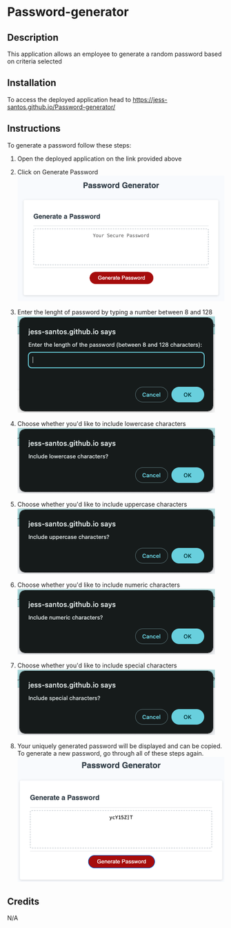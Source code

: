 # Password-generator

## Description
This application allows an employee to generate a random password based on criteria selected

## Installation
To access the deployed application head to https://jess-santos.github.io/Password-generator/

## Instructions
To generate a password follow these steps:

1. Open the deployed application on the link provided above

2. Click on Generate Password
![screenshot](https://github.com/jess-santos/Password-generator/blob/main/assets/initial-page.png)

3. Enter the lenght of password by typing a number between 8 and 128
![screenshot](https://github.com/jess-santos/Password-generator/blob/main/assets/length.png)

4. Choose whether you'd like to include lowercase characters
![screenshot](https://github.com/jess-santos/Password-generator/blob/main/assets/lowercase.png)

5. Choose whether you'd like to include uppercase characters
![screenshot](https://github.com/jess-santos/Password-generator/blob/main/assets/uppercase.png)

6. Choose whether you'd like to include numeric characters
![screenshot](https://github.com/jess-santos/Password-generator/blob/main/assets/numeric.png)

7. Choose whether you'd like to include special characters
![screenshot](https://github.com/jess-santos/Password-generator/blob/main/assets/special.png)

8. Your uniquely generated password will be displayed and can be copied. To generate a new password, go through all of these steps again.
![screenshot](https://github.com/jess-santos/Password-generator/blob/main/assets/final-page.png)

## Credits
N/A